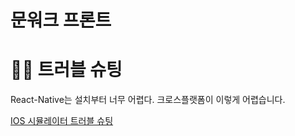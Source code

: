 # 문워크 프론트

# 🔫🔫 트러블 슈팅
React-Native는 설치부터 너무 어렵다. 크로스플랫폼이 이렇게 어렵습니다.

[IOS 시뮬레이터 트러블 슈팅](https://velog.io/@soluinoon/series/React-Native-%ED%8A%B8%EB%9F%AC%EB%B8%94%EC%8A%88%ED%8C%85)
